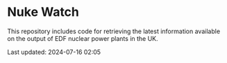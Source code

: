 # Nuke Watch

This repository includes code for retrieving the latest information available on the output of EDF nuclear power plants in the UK.

Last updated: 2024-07-16 02:05
